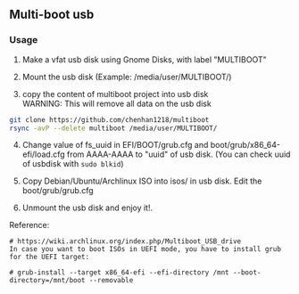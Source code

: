 ## Multi-boot usb

### Usage
1. Make a vfat usb disk using Gnome Disks, with label "MULTIBOOT"

2. Mount the usb disk (Example: /media/user/MULTIBOOT/)

3. copy the content of multiboot project into usb disk  
WARNING: This will remove all data on the usb disk
  ``` bash
git clone https://github.com/chenhan1218/multiboot
rsync -avP --delete multiboot /media/user/MULTIBOOT/
  ```

4. Change value of fs_uuid in EFI/BOOT/grub.cfg and boot/grub/x86_64-efi/load.cfg from AAAA-AAAA to "uuid" of usb disk. (You can check uuid of usbdisk with `sudo blkid`)

5. Copy Debian/Ubuntu/Archlinux ISO into isos/ in usb disk. Edit the boot/grub/grub.cfg

6. Unmount the usb disk and enjoy it!.

Reference:
```
# https://wiki.archlinux.org/index.php/Multiboot_USB_drive
In case you want to boot ISOs in UEFI mode, you have to install grub for the UEFI target:

# grub-install --target x86_64-efi --efi-directory /mnt --boot-directory=/mnt/boot --removable
```

